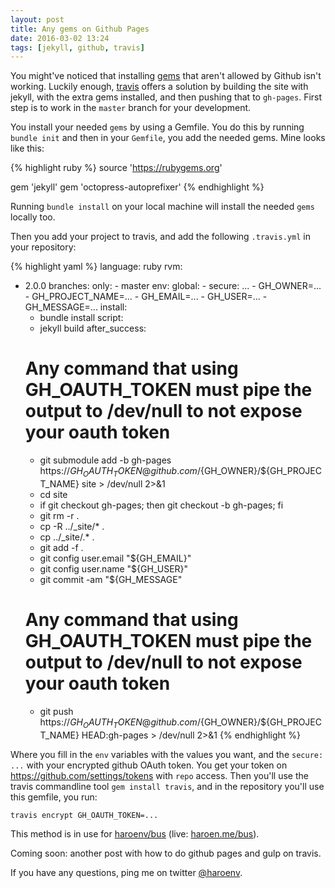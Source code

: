 ```yaml
---
layout: post
title: Any gems on Github Pages
date: 2016-03-02 13:24
tags: [jekyll, github, travis]
---
```

You might've noticed that installing [gems](https://rubygems.org) that aren't allowed by Github isn't working. Luckily enough, [travis](https://travis-ci.org) offers a solution by building the site with jekyll, with the extra gems installed, and then pushing that to `gh-pages`. First step is to work in the `master` branch for your development.

You install your needed `gems` by using a Gemfile. You do this by running `bundle init` and then in your `Gemfile`, you add the needed gems. Mine looks like this: 

{% highlight ruby %}
source 'https://rubygems.org'

gem 'jekyll'
gem 'octopress-autoprefixer'
{% endhighlight %}

Running `bundle install` on your local machine will install the needed `gems` locally too.

Then you add your project to travis, and add the following `.travis.yml` in your repository: 

{% highlight yaml %}
language: ruby
rvm:
  - 2.0.0
branches:
    only:
        - master
env:
    global:
        - secure: ...
        - GH_OWNER=...
        - GH_PROJECT_NAME=...
        - GH_EMAIL=...
        - GH_USER=...
        - GH_MESSAGE=...
install:
    - bundle install
script:
    - jekyll build
after_success:
    # Any command that using GH_OAUTH_TOKEN must pipe the output to /dev/null to not expose your oauth token
    - git submodule add -b gh-pages https://${GH_OAUTH_TOKEN}@github.com/${GH_OWNER}/${GH_PROJECT_NAME} site > /dev/null 2>&1
    - cd site
    - if git checkout gh-pages; then git checkout -b gh-pages; fi
    - git rm -r .
    - cp -R ../_site/* .
    - cp ../_site/.* .
    - git add -f .
    - git config user.email "${GH_EMAIL}"
    - git config user.name "${GH_USER}"
    - git commit -am "${GH_MESSAGE"
    # Any command that using GH_OAUTH_TOKEN must pipe the output to /dev/null to not expose your oauth token
    - git push https://${GH_OAUTH_TOKEN}@github.com/${GH_OWNER}/${GH_PROJECT_NAME} HEAD:gh-pages > /dev/null 2>&1
{% endhighlight %}

Where you fill in the `env` variables with the values you want, and the `secure: ...` with your encrypted github OAuth token. You get your token on <https://github.com/settings/tokens> with `repo` access. Then you'll use the travis commandline tool `gem install travis`, and in the repository you'll use this gemfile, you run:

```
travis encrypt GH_OAUTH_TOKEN=...
```

This method is in use for [haroenv/bus](https://github.com/haroenv/bus) (live: [haroen.me/bus](https://haroen.me/bus)).

Coming soon: another post with how to do github pages and gulp on travis.

If you have any questions, ping me on twitter [@haroenv](https://twitter.com/haroenv).
